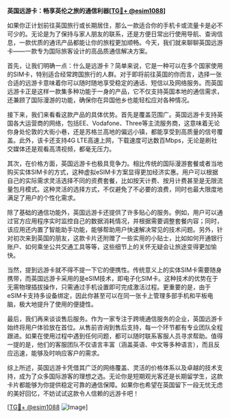 **英国远游卡：畅享英伦之旅的通信利器[[TG💪+ @esim1088](https://t.me/s/esim1088)]**

如果你正计划前往英国旅行或长期居住，那么一款适合你的手机卡或流量卡是必不可少的。无论是为了保持与家人朋友的联系，还是方便日常出行使用导航、查询信息，一款优质的通讯产品都能让你的旅程更加顺畅。今天，我们就来聊聊英国远游卡——一款专为国际旅客设计的高品质通信解决方案。

首先，让我们明确一点：什么是远游卡？简单来说，它是一种可以在多个国家使用的SIM卡，特别适合经常跨国旅行的人群。对于即将前往英国的你而言，选择一张合适的远游卡意味着你可以随时随地享受稳定的通话、短信以及网络服务。而英国远游卡正是这样一款集多种功能于一身的产品，它不仅支持英国本地的通信需求，还兼顾了国际漫游的功能，确保你在异国他乡也能轻松应对各种情况。

接下来，我们来看看这款产品的具体优势。首先是覆盖范围广。英国远游卡支持英国各大运营商的网络，包括EE、Vodafone、Three等主流服务商，这意味着无论你身处伦敦的大街小巷，还是苏格兰高地的偏远小镇，都能享受到高质量的信号覆盖。此外，该卡还支持4G LTE高速上网，下载速度可达数百Mbps，无论是刷社交媒体还是观看高清视频，都毫无压力。

其次，在价格方面，英国远游卡也极具竞争力。相比传统的国际漫游套餐或者当地购买实体SIM卡的方式，这种虚拟eSIM卡方案显得更加经济实惠。用户可以根据自己的实际需求灵活选择不同的资费套餐，比如按天计费、按月计费甚至是无限流量包月模式。这种灵活的选择方式，不仅避免了不必要的浪费，同时也最大限度地满足了用户的个性化需求。

除了基础的通信功能外，英国远游卡还提供了许多贴心的服务。例如，用户可以通过官方应用程序实时监控自己的数据消耗情况，并根据需要调整套餐内容；同时，该应用还内置了智能助手功能，能够帮助用户快速解决常见的技术问题。另外，针对初次来到英国的朋友，这款卡片还附赠了一些实用的小贴士，比如如何开通银行账户、如何乘坐公共交通工具等等，这些细节上的关怀无疑会让旅途变得更加愉快。

当然，提到远游卡就不得不提一下它的便携性。传统意义上的实体SIM卡需要随身携带，而英国远游卡采用的是eSIM技术，即电子化SIM卡。这种技术的优势在于无需物理插拔操作，只需通过手机设置即可完成激活过程。更重要的是，由于eSIM卡支持多设备绑定，因此你甚至可以在同一张卡上管理多部手机和平板电脑，极大地提升了使用的便捷性。

最后，我们再来谈谈售后服务。作为一家专注于跨境通信服务的企业，英国远游卡始终将用户体验放在首位。从售前咨询到售后支持，每一个环节都有专业团队全程跟进。如果在使用过程中遇到任何问题，都可以随时联系客服人员寻求帮助。值得一提的是，他们的客服团队不仅语言丰富（涵盖英语、中文等多种语言），而且反应迅速，能够及时响应客户的需求。

综上所述，英国远游卡凭借其广泛的网络覆盖、灵活的价格体系以及卓越的技术支持，成为了众多国际游客的理想之选。无论你是短期观光客还是长期留学生，这款卡片都能够为你提供稳定可靠的通信保障。如果你也希望在英国留下一段无忧无虑的美好回忆，不妨试试这款令人信赖的远游卡吧！

[[TG💪+ @esim1088](https://t.me/s/esim1088) ![Image](https://i.postimg.cc/4NQfJmqS/Snipaste-2025-05-13-00-14-12.png)]